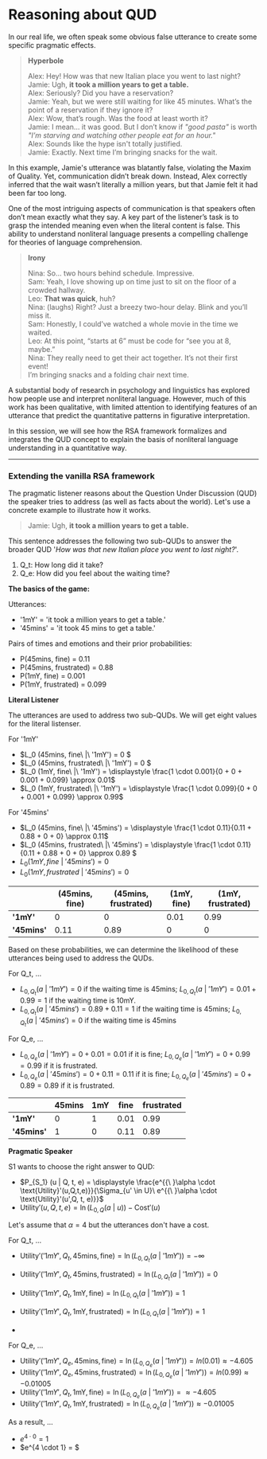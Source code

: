 # Reasoning about QUD

In our real life, we often speak some obvious false utterance to create some specific pragmatic effects. 

> **Hyperbole** <br>
> 
> Alex:  Hey! How was that new Italian place you went to last night? <br>
> Jamie:  Ugh, **it took a million years to get a table.** <br>
> Alex: Seriously? Did you have a reservation? <br>
> Jamie: Yeah, but we were still waiting for like 45 minutes. What’s the point of a reservation if they ignore it? <br>
> Alex: Wow, that’s rough. Was the food at least worth it? <br>
> Jamie: I mean… it was good. But I don’t know if *"good pasta"* is worth *"I’m starving and watching other people eat for an hour."* <br>
> Alex: Sounds like the hype isn't totally justified. <br> 
> Jamie: Exactly. Next time I’m bringing snacks for the wait. 

In this example, Jamie's utterance was blatantly false, violating the Maxim of Quality. Yet, communication didn’t break down. Instead, Alex correctly inferred that the wait wasn’t literally a million years, but that Jamie felt it had been far too long.

One of the most intriguing aspects of communication is that speakers often don’t mean exactly what they say. A key part of the listener’s task is to grasp the intended meaning even when the literal content is false. This ability to understand nonliteral language presents a compelling challenge for theories of language comprehension.

> **Irony**
>
> Nina: So… two hours behind schedule. Impressive. <br>
> Sam:   Yeah, I love showing up on time just to sit on the floor of a crowded hallway. <br>
> Leo:  **That was quick**, huh? <br>
> Nina: (laughs) Right? Just a breezy two-hour delay. Blink and you’ll miss it. <br>
> Sam: Honestly, I could’ve watched a whole movie in the time we waited. <br>
> Leo: At this point, “starts at 6” must be code for “see you at 8, maybe.” <br>
> Nina:  They really need to get their act together. It’s not their first event! <br>
> I’m bringing snacks and a folding chair next time. 

A substantial body of research in psychology and linguistics has explored how people use and interpret nonliteral language. However, much of this work has been qualitative, with limited attention to identifying features of an utterance that predict the quantitative patterns in figurative interpretation.

In this session, we will see how the RSA framework formalizes and integrates the QUD concept to explain the basis of nonliteral language understanding in a quantitative way. 

--- 

### Extending the vanilla RSA framework 

The pragmatic listener reasons about the Question Under Discussion (QUD) the speaker tries to address (as well as facts about the world). Let's use a concrete example to illustrate how it works. 

> Jamie:  Ugh, **it took a million years to get a table.**

This sentence addresses the following two sub-QUDs to answer the broader QUD '*How was that new Italian place you went to last night?*'. 

1. Q_t: How long did it take?
2. Q_e: How did you feel about the waiting time?

**The basics of the game:**  

Utterances: 

- '1mY' = 'it took a million years to get a table.'
- '45mins' = 'it took 45 mins to get a table.'

Pairs of times and emotions and their prior probabilities: 

- P(45mins, fine) = 0.11
- P(45mins, frustrated) = 0.88
- P(1mY, fine) = 0.001
- P(1mY, frustrated) = 0.099

**Literal Listener**

The utterances are used to address two sub-QUDs. We will get eight values for the literal listenser.  

For '1mY'

- $L_0 (45mins, fine\ |\ '1mY') = 0 $
- $L_0 (45mins, frustrated\ |\ '1mY') = 0 $
- $L_0 (1mY, fine\ |\ '1mY') = \displaystyle \frac{1 \cdot 0.001}{0 + 0 + 0.001 + 0.099} \approx 0.01$
- $L_0 (1mY, frustrated\ |\ '1mY') = \displaystyle \frac{1 \cdot 0.099}{0 + 0 + 0.001 + 0.099} \approx 0.99$

For '45mins'

- $L_0 (45mins, fine\ |\ '45mins') =  \displaystyle \frac{1 \cdot 0.11}{0.11 + 0.88 + 0 + 0} \approx 0.11$
- $L_0 (45mins, frustrated\ |\ '45mins') = \displaystyle \frac{1 \cdot 0.11}{0.11 + 0.88 + 0 + 0} \approx 0.89 $
- $L_0 (1mY, fine\ |\ '45mins') = 0$
- $L_0 (1mY, frustrated\ |\ '45mins') = 0$

|       | (45mins, fine) | (45mins, frustrated)     | (1mY, fine) | (1mY, frustrated) | 
|-------|-------|-----------|-------|-------|
|   **'1mY'**   |   0  |     0      |   0.01      |   0.99   |   
|   **'45mins'**   |   0.11   |     0.89  |   0   |   0   |     


Based on these probabilities, we can determine the likelihood of these utterances being used to address the QUDs.

For Q_t, ... 

- $L_{0, Q_t} (a\ |\ '1mY') = 0$ if the waiting time is 45mins; $L_{0, Q_t} (a\ |\ '1mY') = 0.01+0.99 = 1$ if the waiting time is 10mY. 
- $L_{0, Q_t} (a\ |\ '45mins') = 0.89 + 0.11 = 1$ if the waiting time is 45mins; $L_{0, Q_t} (a\ |\ '45mins') = 0$ if the waiting time is 45mins

For Q_e, ...

- $L_{0, Q_e} (a\ |\ '1mY') = 0 + 0.01 = 0.01$ if it is fine; $L_{0, Q_e} (a\ |\ '1mY') = 0+0.99 = 0.99$ if it is frustrated. 
- $L_{0, Q_e} (a\ |\ '45mins') = 0 + 0.11 = 0.11$ if it is fine; $L_{0, Q_e} (a\ |\ '45mins') = 0 + 0.89 = 0.89$ if it is frustrated. 

 |       | 45mins | 1mY     | fine | frustrated | 
|-------|-------|-----------|-------|-------|
|   **'1mY'**   |   0  |     1     |   0.01      |   0.99   |   
|   **'45mins'**   |   1   |     0  |   0.11   |   0.89   |

**Pragmatic Speaker**

S1 wants to choose the right answer to QUD: 

- $P_{S_1} (u | Q, t, e) = \displaystyle \frac{e^{{\ }\alpha \cdot \text{Utility}'(u,Q,t,e)}}{\Sigma_{u' \in U}\ e^{{\ }\alpha \cdot \text{Utility}'(u',Q, t, e)}}$   
- $\text{Utility}'(u,Q,t,e) = \ln (L_{0, Q} (a\ |\ u)) - \text{Cost}'(u)$

Let's assume that $\alpha = 4$ but the utterances don't have a cost. 

For Q_t, ... 

- $\text{Utility}'( '1mY' , Q_t, \text{45mins}, \text{fine} ) = \ln (L_{0, Q_t} (a\ |\ '1mY')) = - \infty$
- $\text{Utility}'( '1mY' , Q_t, \text{45mins}, \text{frustrated} ) = \ln (L_{0, Q_t} (a\ |\ '1mY')) = 0$
- $\text{Utility}'( '1mY' , Q_t, \text{1mY}, \text{fine} ) = \ln (L_{0, Q_t} (a\ |\ '1mY')) = 1$
- $\text{Utility}'( '1mY' , Q_t, \text{1mY}, \text{frustrated} ) = \ln (L_{0, Q_t} (a\ |\ '1mY')) = 1$

- 

For Q_e, ... 

- $\text{Utility}'( '1mY' , Q_e, \text{45mins}, \text{fine} ) = \ln (L_{0, Q_e} (a\ |\ '1mY')) = ln(0.01) \approx -4.605$
- $\text{Utility}'( '1mY' , Q_e, \text{45mins}, \text{frustrated} ) = \ln (L_{0, Q_e} (a\ |\ '1mY')) = ln(0.99) \approx -0.01005$
- $\text{Utility}'( '1mY' , Q_t, \text{1mY}, \text{fine} ) = \ln (L_{0, Q_e} (a\ |\ '1mY')) = \approx -4.605$
- $\text{Utility}'( '1mY' , Q_t, \text{1mY}, \text{frustrated} ) = \ln (L_{0, Q_e} (a\ |\ '1mY')) \approx -0.01005$

As a result, ...

- $e^{4 \cdot 0} = 1$
- $e^{4 \cdot 1} = $

